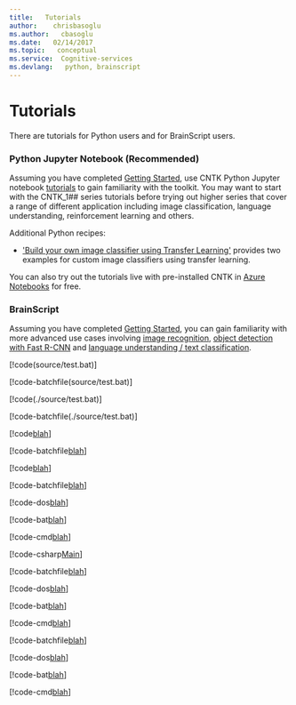 ```yaml
---
title:   Tutorials
author:    chrisbasoglu
ms.author:   cbasoglu
ms.date:   02/14/2017
ms.topic:   conceptual
ms.service:  Cognitive-services
ms.devlang:   python, brainscript
---
```



# Tutorials

There are tutorials for Python users and for BrainScript users.

### Python Jupyter Notebook (**Recommended**)

Assuming you have completed [Getting Started](https://www.cntk.ai/pythondocs/gettingstarted.html), use
CNTK Python Jupyter notebook [tutorials](https://docs.microsoft.com/en-us/python/cognitive-toolkit/tutorials?view=cntk-py-2.0) to gain familiarity with the toolkit. You may want to start with the CNTK_1## series tutorials before trying out higher series that cover a range of different application including image classification, language understanding, reinforcement learning and others. 

Additional Python recipes: 
* ['Build your own image classifier using Transfer Learning'](./Build-your-own-image-classifier-using-Transfer-Learning.md) provides two examples for custom image classifiers using transfer learning.

You can also try out the tutorials live with pre-installed CNTK in [Azure Notebooks](https://notebooks.azure.com/CNTK/libraries/tutorials) for free.

### BrainScript 

Assuming you have completed [Getting Started](./Tutorial/Tutorial.md), you can gain familiarity with more advanced use cases involving [image recognition](./Hands-On-Labs-Image-Recognition.md), [object detection with Fast R-CNN](./Object-Detection-using-Fast-R-CNN.md) and [language understanding / text classification](./Hands-On-Labs-Language-Understanding.md).

<!---
* [Getting Started](./Tutorial/Tutorial): Simple Logistic Regression and multi-class classification
* [Image Recognition](./Hands-On-Labs-Image-Recognition): Image recognition on CIFAR-10 with Convolutional and Residual Networks
* [Language Understanding with ATIS](./Hands-On-Labs-Language-Understanding): Slot tagging and intent classification with Recurrent Networks
* [Object Detection using Fast R-CNN](./Object-Detection-using-Fast-R-CNN): Object detection in images using the Fast R-CNN algorithm
--->
<!---
Additional Python tutorials:
* The folder [Tutorials/NumpyInterop](https://github.com/Microsoft/CNTK/tree/master/Tutorials/NumpyInterop) contains a simple example of how to use numpy arrays as input for CNTK training and evaluation.
--->

<!---
# Older deprecated NDL tutorial for reference purposes only
* [Tutorial II](./Tutorial2/Tutorial2): Convolutional Networks with Batch Normalization for MNIST
--->

<!--
[!code-csharp[Main](Program.cs)]

[!code[Main](Program.cs#L12-L16 "This is source file")]
[!code-vb[Main](../Application/Program.vb#testsnippet "This is source file")]

[!code[Main](index.xml?start=5&end=9)]
[!code-javascript[Main](../jquery.js?name=testsnippet)]
[!code[Main](index.xml?range=2,5-7,9-) "This includes the lines 2, 5, 6, 7 and lines 9 to the last line"]
[!code[Main](index.xml?highlight=2,5-7,9-) "This includes the whole file with lines 2,5-7,9- highlighted"]
-->

[!code(source/test.bat)]

[!code-batchfile(source/test.bat)]

[!code(./source/test.bat)]

[!code-batchfile(./source/test.bat)]

[!code[blah](source/test.bat)]

[!code-batchfile[blah](source/test.bat)]

[!code[blah](./source/test.bat)]

[!code-batchfile[blah](./source/test.bat)]

[!code-dos[blah](./source/test.bat)]

[!code-bat[blah](./source/test.bat)]

[!code-cmd[blah](./source/test.bat)]

[!code-csharp[Main](Program.cs)]

[!code-batchfile[blah](./source/test.bat#one)]

[!code-dos[blah](./source/test.bat#one)]

[!code-bat[blah](./source/test.bat#one)]

[!code-cmd[blah](./source/test.bat#one)]

[!code-batchfile[blah](./source/test.bat?one)]

[!code-dos[blah](./source/test.bat?one)]

[!code-bat[blah](./source/test.bat?one)]

[!code-cmd[blah](./source/test.bat?one)]

